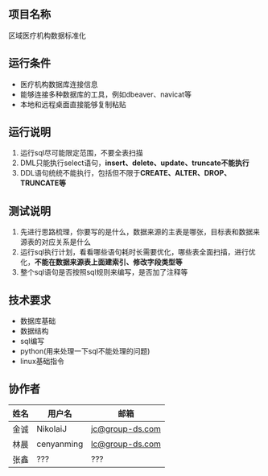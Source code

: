 ## 项目名称
区域医疗机构数据标准化



## 运行条件
* 医疗机构数据库连接信息
* 能够连接多种数据库的工具，例如dbeaver、navicat等
* 本地和远程桌面直接能够复制粘贴



## 运行说明
1. 运行sql尽可能限定范围，不要全表扫描 
2. DML只能执行select语句，**insert、delete、update、truncate不能执行**
3. DDL语句统统不能执行，包括但不限于**CREATE、ALTER、DROP、TRUNCATE等**  



## 测试说明
1. 先进行思路梳理，你要写的是什么，数据来源的主表是哪张，目标表和数据来源表的对应关系是什么
2. 运行sql执行计划，看看哪些语句耗时长需要优化，哪些表全面扫描，进行优化，**不能在数据来源表上面建索引、修改字段类型等**
3. 整个sql语句是否按照sql规则来编写，是否加了注释等



## 技术要求
* 数据库基础
* 数据结构 
* sql编写
* python(用来处理一下sql不能处理的问题)
* linux基础指令


## 协作者
| 姓名 | 用户名 | 邮箱 |
| ---  | ----  | ---- |
| 金诚 | NikolaiJ | jc@group-ds.com |  
| 林晨 | cenyanming | lc@group-ds.com |
| 张鑫 | ??? | ??? |
